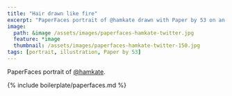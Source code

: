 ```yaml
---
title: "Hair drawn like fire"
excerpt: "PaperFaces portrait of @hamkate drawn with Paper by 53 on an iPad."
image: 
  path: &image /assets/images/paperfaces-hamkate-twitter.jpg 
  feature: *image
  thumbnail: /assets/images/paperfaces-hamkate-twitter-150.jpg
tags: [portrait, illustration, Paper by 53]
---
```


PaperFaces portrait of [@hamkate](http://twitter.com/hamkate).

{% include boilerplate/paperfaces.md %}

